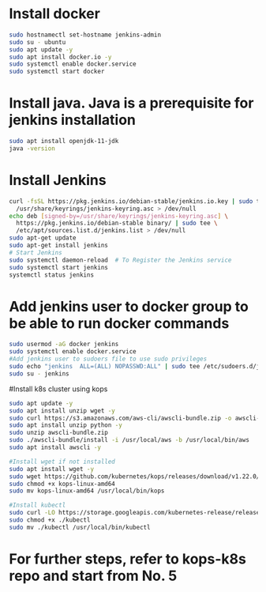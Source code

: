 # Install docker
```sh
sudo hostnamectl set-hostname jenkins-admin
sudo su - ubuntu
sudo apt update -y
sudo apt install docker.io -y
sudo systemctl enable docker.service
sudo systemctl start docker
```
# Install java. Java is a prerequisite for jenkins installation
```sh
sudo apt install openjdk-11-jdk 
java -version
```
# Install Jenkins
```sh
curl -fsSL https://pkg.jenkins.io/debian-stable/jenkins.io.key | sudo tee \
  /usr/share/keyrings/jenkins-keyring.asc > /dev/null
echo deb [signed-by=/usr/share/keyrings/jenkins-keyring.asc] \
  https://pkg.jenkins.io/debian-stable binary/ | sudo tee \
  /etc/apt/sources.list.d/jenkins.list > /dev/null
sudo apt-get update
sudo apt-get install jenkins
# Start Jenkins
sudo systemctl daemon-reload  # To Register the Jenkins service 
sudo systemctl start jenkins
systemctl status jenkins
```

# Add jenkins user to docker group to be able to run docker commands
```sh
sudo usermod -aG docker jenkins
sudo systemctl enable docker.service
#Add jenkins user to sudoers file to use sudo privileges
sudo echo "jenkins  ALL=(ALL) NOPASSWD:ALL" | sudo tee /etc/sudoers.d/jenkins
sudo su - jenkins
```
 #Install k8s cluster using kops
 ```sh
sudo apt update -y
sudo apt install unzip wget -y
sudo curl https://s3.amazonaws.com/aws-cli/awscli-bundle.zip -o awscli-bundle.zip
sudo apt install unzip python -y
sudo unzip awscli-bundle.zip
sudo ./awscli-bundle/install -i /usr/local/aws -b /usr/local/bin/aws
sudo apt install awscli -y

#Install wget if not installed
sudo apt install wget -y
sudo wget https://github.com/kubernetes/kops/releases/download/v1.22.0/kops-linux-amd64
sudo chmod +x kops-linux-amd64
sudo mv kops-linux-amd64 /usr/local/bin/kops

#Install kubectl
 sudo curl -LO https://storage.googleapis.com/kubernetes-release/release/$(curl -s https://storage.googleapis.com/kubernetes-release/release/stable.txt)/bin/linux/amd64/kubectl
 sudo chmod +x ./kubectl
 sudo mv ./kubectl /usr/local/bin/kubectl
 ```
# For further steps, refer to kops-k8s repo and start from No. 5
